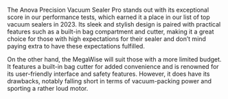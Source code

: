 The Anova Precision Vacuum Sealer Pro stands out with its exceptional score in our performance tests, which earned it a place in our list of top vacuum sealers in 2023. Its sleek and stylish design is paired with practical features such as a built-in bag compartment and cutter, making it a great choice for those with high expectations for their sealer and don’t mind paying extra to have these expectations fulfilled.

On the other hand, the MegaWise will suit those with a more limited budget. It features a built-in bag cutter for added convenience and is renowned for its user-friendly interface and safety features. However, it does have its drawbacks, notably falling short in terms of vacuum-packing power and sporting a rather loud motor.